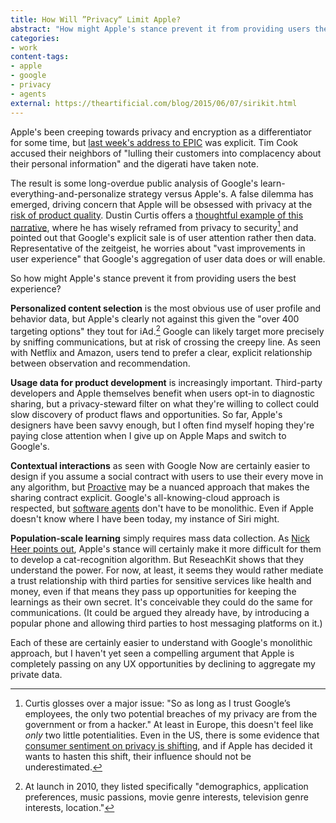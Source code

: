 ```yaml
---
title: How Will ”Privacy“ Limit Apple?
abstract: "How might Apple's stance prevent it from providing users the best experience?"
categories:
- work
content-tags:
- apple
- google
- privacy
- agents
external: https://theartificial.com/blog/2015/06/07/sirikit.html
---
```


Apple's been creeping towards privacy and encryption as a differentiator for some time, but [last week's address to EPIC](http://techcrunch.com/2015/06/02/apples-tim-cook-delivers-blistering-speech-on-encryption-privacy/) was explicit. Tim Cook accused their neighbors of "lulling their customers into complacency about their personal information" and the digerati have taken note.

The result is some long-overdue public analysis of Google's learn-everything-and-personalize strategy versus Apple's. A false dilemma has emerged, driving concern that Apple will be obsessed with privacy at the [risk of product quality](http://daringfireball.net/linked/2015/06/03/ricker-apple-cloud). Dustin Curtis offers a [thoughtful example of this narrative](http://dcurt.is/privacy-vs-user-experience), where he has wisely reframed from privacy to security[^only] and pointed out that Google's explicit sale is of user attention rather then data. Representative of the zeitgeist, he worries about "vast improvements in user experience" that Google's aggregation of user data does or will enable.

[^only]: Curtis glosses over a major issue: "So as long as I trust Google’s employees, the only two potential breaches of my privacy are from the government or from a hacker." At least in Europe, this doesn't feel like _only_ two little potentialities. Even in the US, there is some evidence that [consumer sentiment on privacy is shifting](http://techcrunch.com/2015/06/06/the-online-privacy-lie-is-unraveling/), and if Apple has decided it wants to hasten this shift, their influence should not be underestimated.

So how might Apple's stance prevent it from providing users the best experience?

**Personalized content selection** is the most obvious use of user profile and behavior data, but Apple's clearly not against this given the "over 400 targeting options" they tout for iAd.[^iad] Google can likely target more precisely by sniffing communications, but at risk of crossing the creepy line. As seen with Netflix and Amazon, users tend to prefer a clear, explicit relationship between observation and recommendation.

[^iad]: At launch in 2010, they listed specifically "demographics, application preferences, music passions, movie genre interests, television genre interests, location."

**Usage data for product development** is increasingly important. Third-party developers and Apple themselves benefit when users opt-in to diagnostic sharing, but a privacy-steward filter on what they're willing to collect could slow discovery of product flaws and opportunities. So far, Apple's designers have been savvy enough, but I often find myself hoping they're paying close attention when I give up on Apple Maps and switch to Google's.

**Contextual interactions** as seen with Google Now are certainly easier to design if you assume a social contract with users to use their every move in any algorithm, but [Proactive](http://9to5mac.com/2015/05/27/apples-proactive-to-take-on-google-now-with-deep-ios-9-search-augmented-reality-maps-siri-api/) may be a nuanced approach that makes the sharing contract explicit. Google's all-knowing-cloud approach is respected, but [software agents](https://en.wikipedia.org/wiki/Software_agent) don't have to be monolithic. Even if Apple doesn't know where I have been today, my instance of Siri might.

**Population-scale learning** simply requires mass data collection. As [Nick Heer points out](http://pxlnv.com/blog/on-privacy-and-service-offering-quality/), Apple's stance will certainly make it more difficult for them to develop a cat-recognition algorithm. But ReseachKit shows that they understand the power. For now, at least, it seems they would rather mediate a trust relationship with third parties for sensitive services like health and money, even if that means they pass up opportunities for keeping the learnings as their own secret. It's conceivable they could do the same for communications. (It could be argued they already have, by introducing a popular phone and allowing third parties to host messaging platforms on it.)

Each of these are certainly easier to understand with Google's monolithic approach, but I haven't yet seen a compelling argument that Apple is completely passing on any UX opportunities by declining to aggregate my private data.
